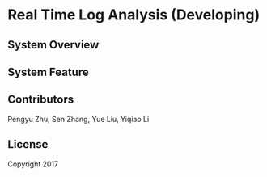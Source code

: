 # Real Time Log Analysis (Developing)

## System Overview

## System Feature

## Contributors
Pengyu Zhu, Sen Zhang, Yue Liu, Yiqiao Li

## License
Copyright 2017 
